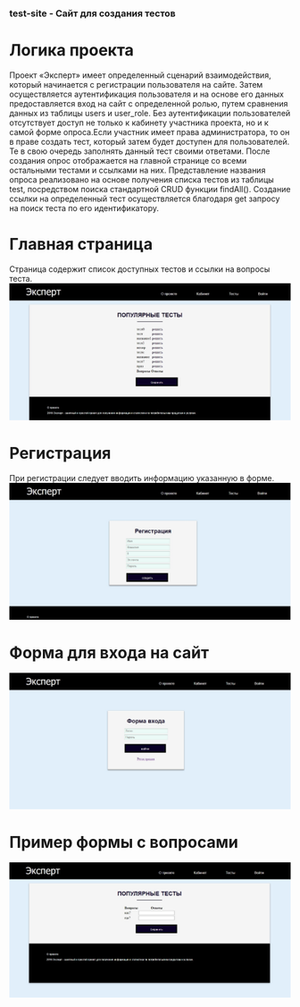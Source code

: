 ### test-site - Сайт для создания тестов
 # Логика проекта
 Проект «Эксперт» имеет определенный сценарий взаимодействия, который начинается с регистрации пользователя на сайте. Затем осуществляется аутентификация пользователя и на основе его данных предоставляется вход на сайт с определенной ролью, путем сравнения данных из таблицы users и user_role. Без аутентификации пользователей отсутствует доступ не только к кабинету участника проекта, но и к самой форме опроса.Если участник имеет права администратора, то он в праве создать тест, который затем будет доступен для пользователей. Те в свою очередь заполнять данный тест своими ответами. После создания опрос отображается на главной странице со всеми остальными тестами и ссылками на них. Представление названия опроса реализовано на основе получения списка тестов из таблицы test, посредством поиска стандартной CRUD функции findAll(). Создание ссылки на определенный тест осуществляется благодаря get запросу на поиск теста по его идентификатору.
 # Главная страница  
Страница содержит список доступных тестов и ссылки на вопросы теста. 
![alt text](https://github.com/Alenale/test-site/blob/master/homePage.jpg)
 # Регистрация 
 При регистрации следует вводить информацию указанную в форме.
 ![alt text](https://github.com/Alenale/test-site/blob/master/registrationPage.jpg)
 # Форма для входа на сайт
 ![alt text](https://github.com/Alenale/test-site/blob/master/loginPage.jpg)
 # Пример формы с вопросами
 ![alt text](https://github.com/Alenale/test-site/blob/master/questionPage.jpg)
 
